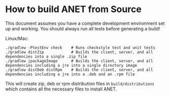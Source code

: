 # How to build ANET from Source

This document assumes you have a complete development environment set up and working.  You should always run all tests before generating a build!

Linux/Mac:
```
./gradlew -PtestEnv check    # Runs checkstyle test and unit tests
./gradlew distZip            # Builds the client, server, and all dependencies into a single .zip file
./gradlew jpackageImage      # Builds the client, server, and all dependencies including a jre into a single directory image
./gradlew distDeb distRpm    # Builds the client, server, and all dependencies including a jre into a .deb and an .rpm file
```

This will create zip, deb or rpm distribution files in `build/distributions` which contains all the necessary files to install ANET.
